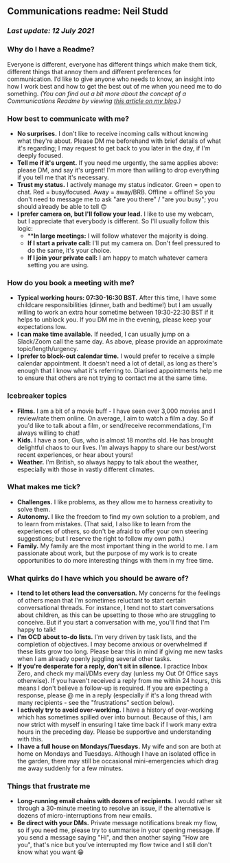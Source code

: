 ## Communications readme: Neil Studd

### _Last update: 12 July 2021_

### Why do I have a Readme?

Everyone is different, everyone has different things which make them tick, different things that annoy them and different preferences for communication. I’d like to give anyone who needs to know, an insight into how I work best and how to get the best out of me when you need me to do something. _(You can find out a bit more about the concept of a Communications Readme by viewing [this article on my blog](https://blog.neilstudd.com/readme).)_

### How best to communicate with me?

- **No surprises.** I don't like to receive incoming calls without knowing what they're about. Please DM me beforehand with brief details of what it's regarding; I may request to get back to you later in the day, if I'm deeply focused.
- **Tell me if it's urgent.** If you need me urgently, the same applies above: please DM, and say it's urgent! I'm more than willing to drop everything if you tell me that it's necessary.
- **Trust my status.** I actively manage my status indicator. Green = open to chat. Red = busy/focused. Away = away/BRB. Offline = offline! So you don't need to message me to ask "are you there" / "are you busy"; you should already be able to tell 😊
- **I prefer camera on, but I'll follow your lead.** I like to use my webcam, but I appreciate that everybody is different. So I'll usually follow this logic:
    - ****In large meetings:** I will follow whatever the majority is doing.
    - **If I start a private call:** I'll put my camera on. Don't feel pressured to do the same, it's your choice.
    - **If I join your private call:** I am happy to match whatever camera setting you are using.

### How do you book a meeting with me?

- **Typical working hours: 07:30-16:30 BST.** After this time, I have some childcare responsibilities (dinner, bath and bedtime!) but I am usually willing to work an extra hour sometime between 19:30-22:30 BST if it helps to unblock you. If you DM me in the evening, please keep your expectations low.
- **I can make time available.** If needed, I can usually jump on a Slack/Zoom call the same day. As above, please provide an approximate topic/length/urgency.
- **I prefer to block-out calendar time.** I would prefer to receive a simple calendar appointment. It doesn't need a lot of detail, as long as there's enough that I know what it's referring to. Diarised appointments help me to ensure that others are not trying to contact me at the same time.

### Icebreaker topics

- **Films.** I am a bit of a movie buff - I have seen over 3,000 movies and I review/rate them online. On average, I aim to watch a film a day. So if you'd like to talk about a film, or send/receive recommendations, I'm always willing to chat!
- **Kids.** I have a son, Gus, who is almost 18 months old. He has brought delightful chaos to our lives. I'm always happy to share our best/worst recent experiences, or hear about yours!
- **Weather.** I'm British, so always happy to talk about the weather, especially with those in vastly different climates.

### What makes me tick?

- **Challenges.** I like problems, as they allow me to harness creativity to solve them.
- **Autonomy.** I like the freedom to find my own solution to a problem, and to learn from mistakes. (That said, I also like to learn from the experiences of others, so don't be afraid to offer your own steering suggestions; but I reserve the right to follow my own path.)
- **Family.** My family are the most important thing in the world to me. I am passionate about work, but the purpose of my work is to create opportunities to do more interesting things with them in my free time.

### What quirks do I have which you should be aware of?

- **I tend to let others lead the conversation.** My concerns for the feelings of others mean that I'm sometimes reluctant to start certain conversational threads. For instance, I tend not to start conversations about children, as this can be upsetting to those who are struggling to conceive. But if you start a conversation with me, you'll find that I'm happy to talk!
- **I'm OCD about to-do lists.** I'm very driven by task lists, and the completion of objectives. I may become anxious or overwhelmed if these lists grow too long. Please bear this in mind if giving me new tasks when I am already openly juggling several other tasks.
- **If you're desperate for a reply, don't sit in silence.** I practice Inbox Zero, and check my mail/DMs every day (unless my Out Of Office says otherwise). If you haven't received a reply from me within 24 hours, this means I don't believe a follow-up is required. If you are expecting a response, please @ me in a reply (especially if it's a long thread with many recipients - see the "frustrations" section below).
- **I actively try to avoid over-working.** I have a history of over-working which has sometimes spilled over into burnout. Because of this, I am now strict with myself in ensuring I take time back if I work many extra hours in the preceding day. Please be supportive and understanding with this.
- **I have a full house on Mondays/Tuesdays.** My wife and son are both at home on Mondays and Tuesdays. Although I have an isolated office in the garden, there may still be occasional mini-emergencies which drag me away suddenly for a few minutes.

### Things that frustrate me

- **Long-running email chains with dozens of recipients.** I would rather sit through a 30-minute meeting to resolve an issue, if the alternative is dozens of micro-interruptions from new emails.
- **Be direct with your DMs.** Private message notifications break my flow, so if you need me, please try to summarise in your opening message. If you send a message saying "Hi", and then another saying "How are you", that's nice but you've interrupted my flow twice and I still don't know what you want 😁